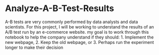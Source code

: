 # Analyze-A-B-Test-Results
A-B tests are very commonly performed by data analysts and data scientists. For this project, I will be working to understand the results of an A/B test run by an e-commerce website. my goal is to work through this notebook to help the company understand if they should: 1. Implement the new webpage, 2. Keep the old webpage, or 3. Perhaps run the experiment longer to make their decision
